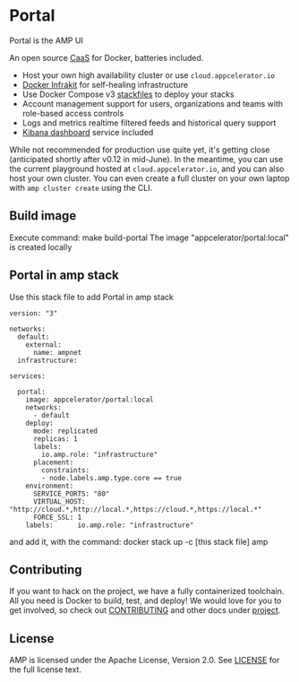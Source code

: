 # Portal

Portal is the AMP UI

An open source [CaaS](https://blog.docker.com/2016/02/containers-as-a-service-caas/) for Docker, batteries included.

 * Host your own high availability cluster or use `cloud.appcelerator.io`
 * [Docker Infrakit](https://github.com/docker/infrakit) for self-healing infrastructure
 * Use Docker Compose v3 [stackfiles](https://docs.docker.com/compose/compose-file/) to deploy your stacks
 * Account management support for users, organizations and teams with role-based access controls
 * Logs and metrics realtime filtered feeds and historical query support
 * [Kibana dashboard](https://www.elastic.co/guide/en/kibana/current/dashboard.html) service included

While not recommended for production use quite yet, it's getting close (anticipated shortly after v0.12 in mid-June).
In the meantime, you can use the current playground hosted at `cloud.appcelerator.io`,
and you can also host your own cluster. You can even create a full cluster on your own laptop
with `amp cluster create` using the CLI.

## Build image

Execute command: make build-portal
The image "appcelerator/portal:local" is created locally


## Portal in amp stack

Use this stack file to add Portal in amp stack

```
version: "3"

networks:
  default:
    external:
      name: ampnet
  infrastructure:

services:

  portal:
    image: appcelerator/portal:local
    networks:
      - default
    deploy:
      mode: replicated
      replicas: 1
      labels:
        io.amp.role: "infrastructure"
      placement:
        constraints:
        - node.labels.amp.type.core == true
    environment:
      SERVICE_PORTS: "80"
      VIRTUAL_HOST: "http://cloud.*,http://local.*,https://cloud.*,https://local.*"
      FORCE_SSL: 1
    labels:      io.amp.role: "infrastructure"
```

and add it, with the command: docker stack up -c [this stack file] amp


## Contributing

If you want to hack on the project, we have a fully containerized toolchain.
All you need is Docker to build, test, and deploy! We would love for you to get involved,
so check out [CONTRIBUTING](project/CONTRIBUTING.md) and other docs under [project](project/).

## License

AMP is licensed under the Apache License, Version 2.0.
See [LICENSE](https://github.com/appcelerator/amp/blob/master/LICENSE)
for the full license text.
